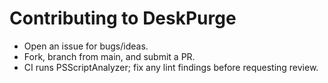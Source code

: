 ﻿# Contributing to DeskPurge
- Open an issue for bugs/ideas.
- Fork, branch from main, and submit a PR.
- CI runs PSScriptAnalyzer; fix any lint findings before requesting review.
